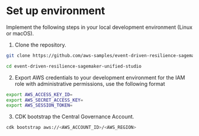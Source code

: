 # Set up environment

Implement the following steps in your local development environment (Linux or macOS).

1. Clone the repository.

```bash
git clone https://github.com/aws-samples/event-driven-resilience-sagemaker-unified-studio.git

cd event-driven-resilience-sagemaker-unified-studio
```

2.	Export AWS credentials to your development environment for the IAM role with administrative permissions, use the following format
```bash
export AWS_ACCESS_KEY_ID=
export AWS_SECRET_ACCESS_KEY=
export AWS_SESSION_TOKEN=
```

3. CDK bootstrap the Central Governance Account.

```bash
cdk bootstrap aws://<AWS_ACCOUNT_ID>/<AWS_REGION>
```


